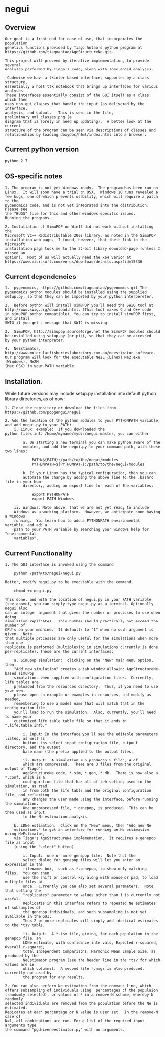 # negui

Overview
--------

	Our goal is a front end for ease of use, that incorporates the population
	genetics functions provided by Tiago Antao's python program at
	https://github.com/tiagoantao/AgeStructureNe.git.  

	This project will proceed by iterative implementation, to provide several
	analyses performed by Tiago's code, along with some added analyses.

	 Codewise we have a tkinter-based interface, supported by a class structure,
	essentially a host ttk notebook that brings up interfaces for various analyses.
	These interfaces essentially consist of the GUI itself as a class, which then
	uses non-gui classes that handle the input (as delivered by the interface,
	analysis, and output.   This is seen in the file, preliminary_uml_classes.png (a
	diagram that is sorely in need up updating).  A better look at the current
	structure of the program can be seen via descriptions of classes and
	relationships by loading doxydoc/html/index.html into a browser. 


Current python version
----------------------
	python 2.7


OS-specific notes
-----------------

	1. The program is not yet Windows-ready.  The program has been run on
	Linux.  It will soon have a trial on OSX.  Windows 10 runs revealed a
	few bugs, one of which prevents usability, which will require a patch to the
	pygenomics code, and is not yet integrated into the distribution.  Please see
	the "BUGS" file for this and other windows-specific issues.
	Running the programs

	2. Installation of SimuPOP on Win10 did not work without installing the
	Microsoft VC++ Redistributable 2008 library, as noted in the SimuPOP
	installation web page.  I found, however, that their link to the Microsoft
	installation page took me to the 32-bit libary download-page (unless I missed an
	option).  Most of us will actually need the x64 verion at
	https://www.microsoft.com/en-us/download/details.aspx?id=15336

		


Current dependencies
--------------------
	1.  pygenomics, https://github.com/tiagoantao/pygenomics.git The
	pygenomics python modules should be installed using the supplied
	setup.py, so that they can be imported by your python interpereter.

	2.  Before python will install simuPOP you'll need the SWIG tool at
	http://www.swig.org/download.html. (This tool makes C and C++ code
	in simuPOP python compatible). You can try to install simuPOP first, and install
	SWIG if you get a message that SWIG is missing.

	3.  SimuPOP, http://simupop.sourceforge.net The SimuPOP modules should
	be installed using setup.py (or pip), so that they can be accessed
	by your python interpreter. 

	4.  NeEstimator,
	http://www.molecularfisherieslaboratory.com.au/neestimator-software.
	Our program will look for the executable Ne2L (Linux) Ne2.exe (Windows), Ne2M
	(Mac OSX) in your PATH variable.

Installation.  
------------

While future versions may include setup.py installation into default python
library directories, as of now:

	1. Clone the repository or download the files from
	https://github.com/popgengui/negui

	2. Add the location of the python modules to your PYTHONPATH variable,
	and add negui.py to your PATH: 
		i. Linux: example:  If you downloaded the
	python files into /home/myname/mydir/negui-master, you can either: 

			a. On starting a new terminal you can make python aware of the
			modules, and add the negui.py to your command path, with these two lines: 

				PATH=${PATH}:/path/to/the/negui/modules
				PYTHONPATH=${PYTHONPATH}:/path/to/the/negui/modules 

			b. If your Linux has the typical configuration, then you can
			automate the change by adding the above line to the .bashrc file in your home
			directory, adding an export line for each of the variables: 

				export PYTHONPATH 
				export PATH Windows 

		ii. Windows: Note above, that we are not yet ready to include
		Windows as a working platform.  However, we anticipate soon having a Windows
		running.  You learn how to add a PYTHONPATH environmental variable, and add a
		path to your PATH variable by searching your windows help for "environmental
		variables".


Current Functionality
---------------------

	1. The GUI interface is invoked using the command 

		python /path/to/negui/negui.py 

	Better, modify negui.py to be executable with the command, 

		chmod +x negui.py  

	This done, and with the location of negui.py in your PATH variable
	(see above), you can simply type negui.py at a terminal. Optionally negui also
	can an integer argument that gives the number or processes to use when doing
	simulation replicates.  This number should practically not exceed the number of
	CPU's on your machine.  It defaults to "1" when no such argument is given.  Note
	that multiple processes are only useful for the simulations when more than one
	replicate is performed (multiplexing in simulations currently is done
	per-replicate). These are the current interfaces:

		a. Simupop simulation:  clicking on the "New" main menu option, then
		"Add new simulation" creates a tab window allowing AgeStructureNe-based simuPop
		simulations when supplied with configuration files.  Currently, life tables are
		preloaded from the resources directory.  Thus, if you need to use your own,
		please open an example or examples in resources, and modify as needed,
		remembering to use a model name that will match that in the configuration file
		you'll load to run the simulation.  Also, currently, you'll need to name your
		customized life table table file so that it ends in ".life.table.info." 

			i. Input: In the interface you'll see the editable parameters listed, as well as
			buttons tos select input configuration file, outpout directory, and the output
			base name (the prefix applied to the output files.		

			ii. Output:  A simulation run produces 5 files, 4 of
			which are compressed.  There are 3 files from the original output of Tiago's
			AgeStructureNe code, *.sim, *.gen, *.db.  There is now also a *.conf, which is a
			configuration file that has all of teh setting used in the simulation, as read
			in from both the life table and the original configuration file, and reflecting
			any changes the user made using the interface, before running the simulation.
			One uncompressed file, *.genepop, is produced.  THis can be then used as input
			to the Ne-estimation analysis.	

		b. LDNe estimation:  Click on the "New" menu, then "Add new Ne
		estimation," to get an interface for running an Ne estimation using NeEstimator,
		via Tiago's AgeStructureNe implemenation.  It requires a genepop file as input
		(using the "select" button).  

			i. Input:  one or more genepop file.  Note that the
			select dialog for genepop files will let you enter an expression in the
			filenames box,  such as *.genepop, to show only matching files.  You can then
			use the shift or control key along with mouse or pad, to load multiple files at
			once.  Currently you can also set several parameters.  Note that setting the
			"replicates" parameter to values other than 1 is currently not useful.
			Replicates in this interface refers to repeated Ne estimates of subsamples of
			the genepop individuals, and such subsampling is not yet available in the GUI.
			Thus 2 or more replicates will simply add identical estimates to the *tsv table.

			ii. Output:  A *.tsv file, giving, for each population in the genepop file, an
			LDNe estimate, with confidence intervals, Expected r-squared, Overall r-squared,
			total Independent Comparisons, Harmonic Mean Sample Size, as produced by the
			NeEstimator program (see the header line in the *tsv for which values are in
			which columns).  A second file *.msgs is also produced, currently not used by
			the program for any results.

	2. You can also perform Ne estimation from the command line, which
	offers subsampling of individuals using  percentages of the populaion
	(randomly selected), or values of N in a remove-N scheme, whereby N randomly
	selected individuals are removed from the population before the Ne is estimated.
	Repicates at each percentage or N value is user set.  In the remove-N case of
	N=1, all combinations are run. For a list of the required input arguments type
	the command "pgdriveneestimator.py" with no arguments.

